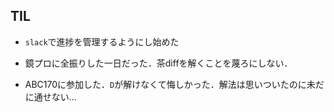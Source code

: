 ## TIL

* `slack`で進捗を管理するようにし始めた

* 鏡プロに全振りした一日だった．茶diffを解くことを蔑ろにしない．

* ABC170に参加した．`D`が解けなくて悔しかった．解法は思いついたのに未だに通せない...